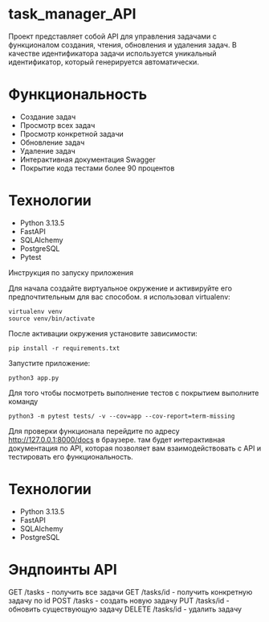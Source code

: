 # task_manager_API

Проект представляет собой API для управления задачами с функционалом создания, чтения, обновления и удаления задач. В качестве идентификатора задачи используется уникальный идентификатор, который генерируется автоматически.

# Функциональность
- Создание задач
- Просмотр всех задач
- Просмотр конкретной задачи
- Обновление задач
- Удаление задач
- Интерактивная документация Swagger
- Покрытие кода тестами более 90 процентов

#  Технологии
- Python 3.13.5
- FastAPI
- SQLAlchemy
- PostgreSQL
- Pytest

Инструкция по запуску приложения

Для начала создайте виртуальное окружение и активируйте его предпочтительным для вас способом. я использовал virtualenv:
```
virtualenv venv
source venv/bin/activate
```

После активации окружения установите зависимости:
```
pip install -r requirements.txt
```

Запустите приложение:
```
python3 app.py
```

Для того чтобы посмотреть выполнение тестов с покрытием выполните команду
```
python3 -m pytest tests/ -v --cov=app --cov-report=term-missing
```

Для проверки функционала перейдите по адресу http://127.0.0.1:8000/docs в браузере.
там будет интерактивная документация по API, которая позволяет вам взаимодействовать с API и тестировать его функциональность.

#  Технологии
- Python 3.13.5
- FastAPI
- SQLAlchemy
- PostgreSQL

# Эндпоинты API
GET /tasks - получить все задачи
GET /tasks/id - получить конкретную задачу по id
POST /tasks - создать новую задачу
PUT /tasks/id - обновить существующую задачу
DELETE /tasks/id - удалить задачу
